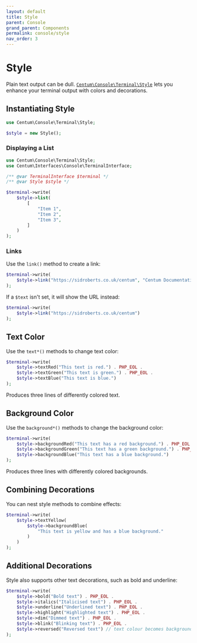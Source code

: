 ```yaml
---
layout: default
title: Style
parent: Console
grand_parent: Components
permalink: console/style
nav_order: 3
---
```




# Style

Plain text output can be dull.
[`Centum\Console\Terminal\Style`](https://github.com/SidRoberts/centum/blob/main/src/Console/Terminal/Style.php) lets you enhance your terminal output with colors and decorations.



## Instantiating Style

```php
use Centum\Console\Terminal\Style;

$style = new Style();
```



### Displaying a List

```php
use Centum\Console\Terminal\Style;
use Centum\Interfaces\Console\TerminalInterface;

/** @var TerminalInterface $terminal */
/** @var Style $style */

$terminal->write(
    $style->list(
        [
            "Item 1",
            "Item 2",
            "Item 3",
        ]
    )
);
```



### Links

Use the `link()` method to create a link:

```php
$terminal->write(
    $style->link("https://sidroberts.co.uk/centum", "Centum Documentation")
);
```

If a `$text` isn't set, it will show the URL instead:

```php
$terminal->write(
    $style->link("https://sidroberts.co.uk/centum")
);
```



## Text Color

Use the `text*()` methods to change text color:

```php
$terminal->write(
    $style->textRed("This text is red.") . PHP_EOL .
    $style->textGreen("This text is green.") . PHP_EOL .
    $style->textBlue("This text is blue.")
);
```

Produces three lines of differently colored text.



## Background Color

Use the `background*()` methods to change the background color:

```php
$terminal->write(
    $style->backgroundRed("This text has a red background.") . PHP_EOL .
    $style->backgroundGreen("This text has a green background.") . PHP_EOL .
    $style->backgroundBlue("This text has a blue background.")
);
```

Produces three lines with differently colored backgrounds.



## Combining Decorations

You can nest style methods to combine effects:

```php
$terminal->write(
    $style->textYellow(
        $style->backgroundBlue(
            "This text is yellow and has a blue background."
        )
    )
);
```



## Additional Decorations

Style also supports other text decorations, such as bold and underline:

```php
$terminal->write(
    $style->bold("Bold text") . PHP_EOL .
    $style->italics("Italicised text") . PHP_EOL .
    $style->underline("Underlined text") . PHP_EOL .
    $style->highlight("Highlighted text") . PHP_EOL .
    $style->dim("Dimmed text") . PHP_EOL .
    $style->blink("Blinking text") . PHP_EOL .
    $style->reversed("Reversed text") // text colour becomes background colour, background colour becomes text colour
);
```
